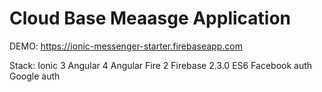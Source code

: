 # Cloud Base Meaasge Application
 
 
DEMO: https://ionic-messenger-starter.firebaseapp.com
 
 Stack:
 Ionic 3
 Angular 4
 Angular Fire 2
 Firebase 2.3.0
 ES6
 Facebook auth
 Google auth
 

